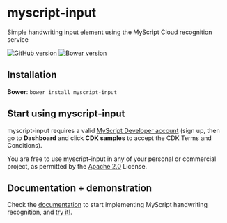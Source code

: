 # myscript-input

Simple handwriting input element using the MyScript Cloud recognition service

 [![GitHub version](https://badge.fury.io/gh/F2X%2Fmyscript-input.svg)](http://badge.fury.io/gh/F2X%2Fmyscript-input)
 [![Bower version](https://badge.fury.io/bo/myscript-input.svg)](http://badge.fury.io/bo/myscript-input)

## Installation

**Bower**: `bower install myscript-input`

## Start using myscript-input

myscript-input requires a valid [MyScript Developer account](https://dev.myscript.com/) (sign up, then go to **Dashboard** and click **CDK samples** to accept the CDK Terms and Conditions).

You are free to use myscript-input in any of your personal or commercial project, as permitted by the [Apache 2.0](LICENSE) License.

## Documentation + demonstration

Check the [documentation](http://f2x.github.io/myscript-input/) to start implementing MyScript handwriting recognition, and [try it!](http://f2x.github.io/myscript-input/components/myscript-input/demo/).
